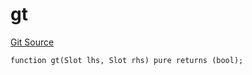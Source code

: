 # gt
[Git Source](https://github.com/lidofinance/community-staking-module/blob/8ce9441dce1001c93d75d065f051013ad5908976/src/lib/Types.sol)


```solidity
function gt(Slot lhs, Slot rhs) pure returns (bool);
```

